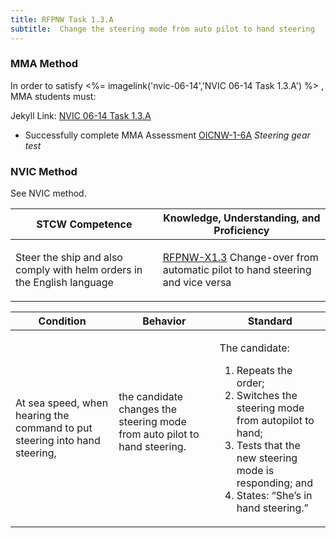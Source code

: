 ```yaml
---
title: RFPNW Task 1.3.A 
subtitle:  Change the steering mode from auto pilot to hand steering
---
```



### MMA Method

In order to satisfy <%= imagelink('nvic-06-14','NVIC 06-14  Task  1.3.A') %> , MMA students must:

Jekyll Link: [NVIC 06-14  Task  1.3.A](/stcw23/assets/images/nvic-06-14.pdf)

* Successfully complete MMA Assessment  [OICNW-1-6A](OICNW-1-6A) *Steering gear test*


### NVIC Method

<a onclick="togglevisibility('nvic_methods')" >See NVIC method.</a>

<div id='nvic_methods' class='hide'>

<table>
<thead>
<tr>
<th class='forty'> STCW Competence </th>
<th class='sixty'> Knowledge, Understanding, and Proficiency </th>
</tr>
</thead>




<tbody>
<tr><td markdown='1'>

Steer the ship and also comply with helm orders in the English language

</td><td markdown='1'>

[RFPNW-X1.3](../../tables/24.html#RFPNW-X1.3) Change-over from automatic pilot to hand steering and vice versa

</td></tr>


</tbody>
</table>


<table>
<thead>
<tr><th class='twenty'>  Condition </th><th class='twenty'> Behavior </th><th  class='sixty'>Standard </th></tr>
</thead>
<tbody >



<tr><td markdown='1'>

At sea speed, when hearing the command to put steering into hand steering,

</td><td markdown='1'>

the candidate changes the steering mode from auto pilot to hand steering.

<br>

<div class="tooltip">
<span class="tooltiptext">
</span>
</div>


</td><td markdown='1'>

The candidate:

1. Repeats the order;
2. Switches the steering mode from autopilot to hand;
3. Tests that the new steering mode is responding; and
4. States: “She’s in hand steering.”

</td></tr>
</tbody>
</table>
</div>
